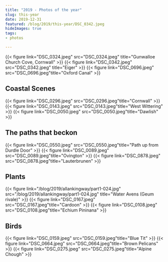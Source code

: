 ```yaml
---
title: "2019 - Photos of the year"
slug: this-year
date: 2019-12-31
featured: /blog/2019/this-year/DSC_0342.jpeg
hideImages: true
tags:
- photos

---
```



{{< figure link="DSC_0324.jpeg" src="DSC_0324.jpeg" title="Gunwalloe Church Cove, Cornwall" >}}
{{< figure link="DSC_0342.jpeg" src="DSC_0342.jpeg" title="Eiger" >}}
{{< figure link="DSC_0696.jpeg" src="DSC_0696.jpeg"title="Oxford Canal" >}}

## Coastal Scenes

{{< figure link="DSC_0296.jpeg" src="DSC_0296.jpeg"title="Cornwall" >}}
{{< figure link="DSC_0143.jpeg" src="DSC_0143.jpeg"title="West Wittering" >}}
{{< figure link="DSC_0050.jpeg" src="DSC_0050.jpeg"title="Dawlish" >}}

## The paths that beckon

{{< figure link="DSC_0550.jpeg" src="DSC_0550.jpeg"title="Path up from Durdle Door" >}}
{{< figure link="DSC_0089.jpeg" src="DSC_0089.jpeg"title="Ovington" >}}
{{< figure link="DSC_0878.jpeg" src="DSC_0878.jpeg"title="Lauterbrunen" >}}

## Plants

{{< figure link="/blog/2019/allankingway/part1-024.jpg" src="/blog/2019/allankingway/part1-024.jpg" title="Water Avens (Geum rivale)" >}}
{{< figure link="DSC_0167.jpeg" src="DSC_0167.jpeg"title="Cardoon" >}}
{{< figure link="DSC_0108.jpeg" src="DSC_0108.jpeg"title="Echium Pininana" >}}

## Birds

{{< figure link="DSC_0159.jpeg" src="DSC_0159.jpeg"title="Blue Tit" >}}
{{< figure link="DSC_0664.jpeg" src="DSC_0664.jpeg"title="Brown Pelicans" >}}
{{< figure link="DSC_0275.jpeg" src="DSC_0275.jpeg"title="Alpine Chough" >}}

